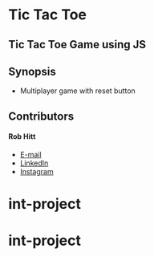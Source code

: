 # Tic Tac Toe
## Tic Tac Toe Game using JS

## Synopsis
* Multiplayer game with reset button



## Contributors

#### Rob Hitt
* [E-mail](mailto:samyambhattarai03@gmail.com)
* [LinkedIn](http://www.linkedin.com/in/samyam-bhattarai)
* [Instagram](http://www.instagram.com/samyam.bhattarai)
# int-project
# int-project

